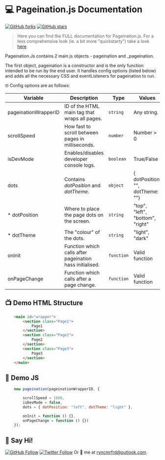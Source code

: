 # :computer: Pageination.js Documentation
[![GitHub forks](https://img.shields.io/github/forks/ryncmrfrd/pageination?label=Fork&style=social)](https://githubcom/ryncmrfrd/pageination)
[![GitHub stars](https://img.shields.io/github/stars/ryncmrfrd/pageination?style=social)](https://githubcom/ryncmrfrd/pageination)

> Here you can find the FULL documentation for Pageination.js. For a less comprehensive look (ie. a bit more "quickstarty") take a look [here](https://github.com/ryncmrfrd/pageination/blob/master/readme.md).

Pageination.Js contains 2 main js objects - pageination and _pageination.

The first object, pageination is a constructor and is the only function intended to be run by the end user. It handles config options (listed below) and adds all the necessary CSS and eventListeners for pageination to run.

:nerd_face: Config options are as follows:

Variable | Description | Type | Values | Required
--- | --- | --- | --- | ---
pageinationWrapperID | ID of the HTML main tag that wraps all pages.  | `string` |  Any string. |  `true`
scrollSpeed | How fast to scroll between pages in milliseconds. | `number` |  Number > 0 |  `false`
isDevMode | Enables/disables developer console logs. | `boolean` |  True/False |  `false`
dots | Contains *dotPosition* and *dotTheme*.  | `object` |  { dotPosition: "", dotTheme: ""} |  `false`
* dotPosition | Where to place the page dots on the screen. | `string` |  "top", "left", "bottom", "right" |  If *dots* `true`
* dotTheme | The "colour" of the dots. | `string` |  "light", "dark" |  If *dots* `true`
onInit | Function which calls after pageination hass initialised. | `function` |  Valid function |  `false`
onPageChange | Function which calls after a page change. | `function` |  Valid function |  `false`

## :tv: Demo HTML Structure

```html
    <main id="wrapper">
        <section class="Page1">
            Page1
        </section>
        <section class="Page2">
            Page2
        </section>
        <section class="Page3">
            Page3
        </section>
    </main>
```

## :iphone: Demo JS
```js
    new pageination(pageinationWrapperID, {

        scrollSpeed = 1000,
        isDevMode = false,
        dots = { dotPosition: "left", dotTheme: "light" },

        onInit = function () {},
        onPageChange = function () {})
    });
```

## :wave: Say Hi!

[![GitHub Follow](https://img.shields.io/github/followers/ryncmrfrd?label=Follow&style=social)](https://github.com/ryncmrfrd)
[![Twitter Follow](https://img.shields.io/twitter/follow/ryncmrfrd?label=Follow&style=social)](https://twitter.com/ryncmrfrd)
Or :email: me at [ryncmrfrd@outlook.com](mailto:ryncmrfrd@outlook.com).